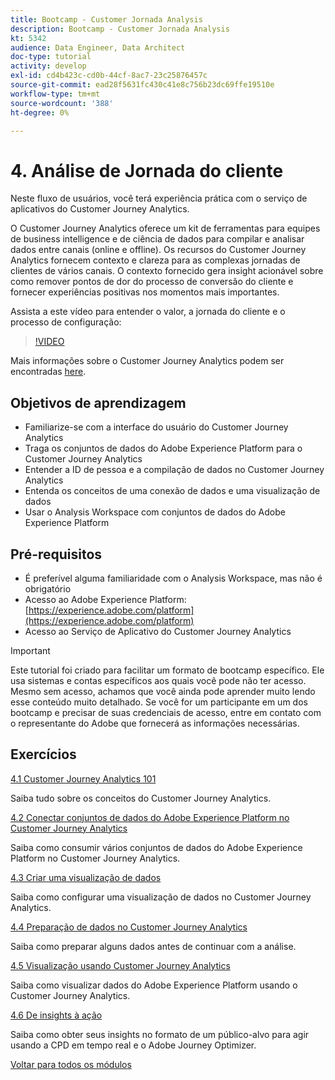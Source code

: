 ```yaml
---
title: Bootcamp - Customer Jornada Analysis
description: Bootcamp - Customer Jornada Analysis
kt: 5342
audience: Data Engineer, Data Architect
doc-type: tutorial
activity: develop
exl-id: cd4b423c-cd0b-44cf-8ac7-23c25876457c
source-git-commit: ead28f5631fc430c41e8c756b23dc69ffe19510e
workflow-type: tm+mt
source-wordcount: '388'
ht-degree: 0%

---
```


# 4. Análise de Jornada do cliente

Neste fluxo de usuários, você terá experiência prática com o serviço de aplicativos do Customer Journey Analytics.

O Customer Journey Analytics oferece um kit de ferramentas para equipes de business intelligence e de ciência de dados para compilar e analisar dados entre canais (online e offline). Os recursos do Customer Journey Analytics fornecem contexto e clareza para as complexas jornadas de clientes de vários canais. O contexto fornecido gera insight acionável sobre como remover pontos de dor do processo de conversão do cliente e fornecer experiências positivas nos momentos mais importantes.

Assista a este vídeo para entender o valor, a jornada do cliente e o processo de configuração:

>[!VIDEO](https://video.tv.adobe.com/v/327188?quality=12&learn=on)

Mais informações sobre o Customer Journey Analytics podem ser encontradas [here](https://spark.adobe.com/page/t62eiRu9l6iWJ/).

## Objetivos de aprendizagem

- Familiarize-se com a interface do usuário do Customer Journey Analytics
- Traga os conjuntos de dados do Adobe Experience Platform para o Customer Journey Analytics
- Entender a ID de pessoa e a compilação de dados no Customer Journey Analytics
- Entenda os conceitos de uma conexão de dados e uma visualização de dados
- Usar o Analysis Workspace com conjuntos de dados do Adobe Experience Platform

## Pré-requisitos

- É preferível alguma familiaridade com o Analysis Workspace, mas não é obrigatório
- Acesso ao Adobe Experience Platform: [https://experience.adobe.com/platform](https://experience.adobe.com/platform)
- Acesso ao Serviço de Aplicativo do Customer Journey Analytics

>[!IMPORTANT]
>
>Este tutorial foi criado para facilitar um formato de bootcamp específico. Ele usa sistemas e contas específicos aos quais você pode não ter acesso. Mesmo sem acesso, achamos que você ainda pode aprender muito lendo esse conteúdo muito detalhado. Se você for um participante em um dos bootcamp e precisar de suas credenciais de acesso, entre em contato com o representante do Adobe que fornecerá as informações necessárias.

## Exercícios

[4.1 Customer Journey Analytics 101](./ex1.md)

Saiba tudo sobre os conceitos do Customer Journey Analytics.

[4.2 Conectar conjuntos de dados do Adobe Experience Platform no Customer Journey Analytics](./ex2.md)

Saiba como consumir vários conjuntos de dados do Adobe Experience Platform no Customer Journey Analytics.

[4.3 Criar uma visualização de dados](./ex3.md)

Saiba como configurar uma visualização de dados no Customer Journey Analytics.

[4.4 Preparação de dados no Customer Journey Analytics](./ex4.md)

Saiba como preparar alguns dados antes de continuar com a análise.

[4.5 Visualização usando Customer Journey Analytics](./ex5.md)

Saiba como visualizar dados do Adobe Experience Platform usando o Customer Journey Analytics.

[4.6 De insights à ação](./ex6.md)

Saiba como obter seus insights no formato de um público-alvo para agir usando a CPD em tempo real e o Adobe Journey Optimizer.

[Voltar para todos os módulos](../../overview.md)
